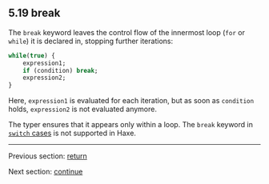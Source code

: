 ## 5.19 break

The `break` keyword leaves the control flow of the innermost loop (`for` or `while`) it is declared in, stopping further iterations:

```haxe
while(true) {
	expression1;
	if (condition) break;
	expression2;
}
```

Here, `expression1` is evaluated for each iteration, but as soon as `condition` holds, `expression2` is not evaluated anymore.

The typer ensures that it appears only within a loop. The `break` keyword in [`switch` cases](5.16-switch.md) is not supported in Haxe.

---

Previous section: [return](5.18-return.md)

Next section: [continue](5.20-continue.md)